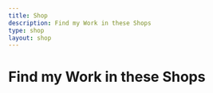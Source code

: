 ```yaml
---
title: Shop
description: Find my Work in these Shops
type: shop
layout: shop
---
```


# Find my Work in these Shops